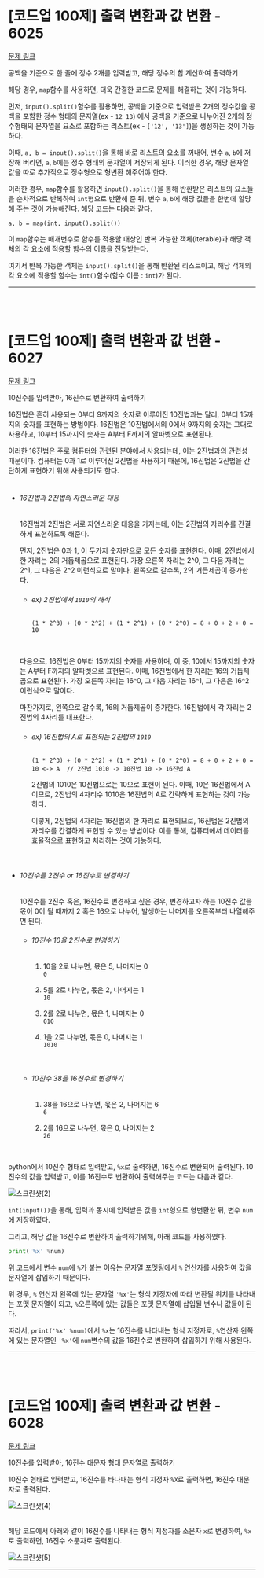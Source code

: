 # [코드업 100제] 출력 변환과 값 변환 - 6025
[문제 링크](https://codeup.kr/problem.php?id=6025)

공백을 기준으로 한 줄에 정수 2개를 입력받고, 해당 정수의 합 계산하여 출력하기<br>

해당 경우, `map`함수를 사용하면, 더욱 간결한 코드로 문제를 해결하는 것이 가능하다.<br>

먼저, `input().split()`함수를 활용하면, 공백을 기준으로 입력받은 2개의 정수값을 공백을 포함한 정수 형태의 문자열(ex - `12 13`) 에서 공백을 기준으로 나누어진 2개의 정수형태의 문자열을 요소로 포함하는 리스트(ex - `['12', '13']`)을 생성하는 것이 가능하다.<br>

이때, `a, b = input().split()`을 통해 바로 리스트의 요소를 꺼내어, 변수 `a`, `b`에 저장해 버리면, `a`, `b`에는 정수 형태의 문자열이 저장되게 된다. 이러한 경우, 해당 문자열 값을 따로 추가적으로 정수형으로 형변환 해주어야 한다.<br>

이러한 경우, `map`함수를 활용하면 `input().split()`을 통해 반환받은 리스트의 요소들을 순차적으로 반복하여 `int`형으로 반환해 준 뒤, 변수 `a`, `b`에 해당 값들을 한번에 할당해 주는 것이 가능해진다. 해당 코드는 다음과 같다.<br>

```
a, b = map(int, input().split())
```

이 `map`함수는 매개변수로 함수를 적용할 대상인 반복 가능한 객체(iterable)과 해당 객체의 각 요소에 적용할 함수의 이름을 전달받는다.<br>

여기서 반복 가능한 객체는 `input().split()`을 통해 반환된 리스트이고, 해당 객체의 각 요소에 적용할 함수는 `int()`함수(함수 이름 : `int`)가 된다.<br>

---

<br><br>

# [코드업 100제] 출력 변환과 값 변환 - 6027
[문제 링크](https://codeup.kr/problem.php?id=6027)

10진수를 입력받아, 16진수로 변환하여 출력하기<br>

16진법은 흔히 사용되는 0부터 9까지의 숫자로 이루어진 10진법과는 달리, 0부터 15까지의 숫자를 표현하는 방법이다. 16진법은 10진법에서의 0에서 9까지의 숫자는 그대로 사용하고, 10부터 15까지의 숫자는 A부터 F까지의 알파벳으로 표현된다.<br>

이러한 16진법은 주로 컴퓨터와 관련된 분야에서 사용되는데, 이는 2진법과의 관련성 때문이다. 컴퓨터는 0과 1로 이루어진 2진법을 사용하기 때문에, 16진법은 2진법을 간단하게 표현하기 위해 사용되기도 한다.<br>
<br>

- ###### 16진법과 2진법의 자연스러운 대응
  16진법과 2진법은 서로 자연스러운 대응을 가지는데, 이는 2진법의 자리수를 간결하게 표현하도록 해준다.<br>

  먼저, 2진법은 0과 1, 이 두가지 숫자만으로 모든 숫자를 표현한다. 이때, 2진법에서 한 자리는 2의 거듭제곱으로 표현된다. 가장 오른쪽 자리는 2^0, 그 다음 자리는 2^1, 그 다음은 2^2 이런식으로 말이다. 왼쪽으로 갈수록, 2의 거듭제곱이 증가한다.<br>

  - ###### ex) 2진법에서 `1010`의 해석
    ```
    (1 * 2^3) + (0 * 2^2) + (1 * 2^1) + (0 * 2^0) = 8 + 0 + 2 + 0 = 10
    ```
    <br>

  다음으로, 16진법은 0부터 15까지의 숫자를 사용하며, 이 중, 10에서 15까지의 숫자는 A부터 F까지의 알파벳으로 표현된다. 이때, 16진법에서 한 자리는 16의 거듭제곱으로 표현된다. 가장 오른쪽 자리는 16^0, 그 다음 자리는 16^1, 그 다음은 16^2 이런식으로 말이다.<br>

  마찬가지로, 왼쪽으로 갈수록, 16의 거듭제곱이 증가한다. 16진법에서 각 자리는 2진법의 4자리를 대표한다.<br>

  - ###### ex) 16진법의 A로 표현되는 2진법의 `1010`
    ```
    (1 * 2^3) + (0 * 2^2) + (1 * 2^1) + (0 * 2^0) = 8 + 0 + 2 + 0 = 10 <-> A  // 2진법 1010 -> 10진법 10 -> 16진법 A
    ```

     2진법의 1010은 10진법으로는 10으로 표현이 된다. 이때, 10은 16진법에서 A이므로, 2진법의 4자리수 1010은 16진법의 A로 간략하게 표현하는 것이 가능하다.<br>

     이렇게, 2진법의 4자리는 16진법의 한 자리로 표현되므로, 16진법은 2진법의 자리수를 간결하게 표현할 수 있는 방법이다. 이를 통해, 컴퓨터에서 데이터를 효율적으로 표현하고 처리하는 것이 가능하다.<br>
<br>

- ###### 10진수를 2진수 or 16진수로 변경하기
  10진수를 2진수 혹은, 16진수로 변경하고 싶은 경우, 변경하고자 하는 10진수 값을 몫이 0이 될 때까지 2 혹은 16으로 나누어, 발생하는 나머지를 오른쪽부터 나열해주면 된다.<br>

  - ###### 10진수 10을 2진수로 변경하기
    1) 10을 2로 나누면, 몫은 5, 나머지는 0<br>
       `0`<br>
       
    2) 5를 2로 나누면, 몫은 2, 나머지는 1<br>
       `10`<br>
       
    3) 2를 2로 나누면, 몫은 1, 나머지는 0<br>
       `010`<br>
       
    4) 1을 2로 나누면, 몫은 0, 나머지는 1<br>
       `1010`
  <br>

  - ###### 10진수 38을 16진수로 변경하기
    1) 38을 16으로 나누면, 몫은 2, 나머지는 6<br>
       `6`<br>

    2) 2를 16으로 나누면, 몫은 0, 나머지는 2<br>
       `26`<br>
  <br>

python에서 10진수 형태로 입력받고, `%x`로 출력하면, 16진수로 변환되어 출력된다. 10진수의 값을 입력받고, 이를 16진수로 변환하여 출력해주는 코드는 다음과 같다.<br>

![스크린샷(2)](https://github.com/Yoonsik-2002/coding-test/assets/83572199/b5aebeb6-6476-484d-a904-fac925b0b81f)<br>

`int(input())`을 통해, 입력과 동시에 입력받은 값을 `int`형으로 형변환한 뒤, 변수 `num`에 저장하였다.<br>

그리고, 해당 값을 16진수로 변환하여 출력하기위해, 아래 코드를 사용하였다.<br>

```python
print('%x' %num)
```
위 코드에서 변수 `num`에 `%`가 붙는 이유는 문자열 포멧팅에서 `%` 연산자를 사용하여 값을 문자열에 삽입하기 때문이다.<br>

위 경우, `%` 연산자 왼쪽에 있는 문자열 `'%x'`는 형식 지정자에 따라 변환될 위치를 나타내는 포맷 문자열이 되고, `%`오른쪽에 있는 값들은 포맷 문자열에 삽입될 변수나 값들이 된다.<br>

따라서, `print('%x' %num)`에서 `%x`는 16진수를 나타내는 형식 지정자로, `%`연산자 왼쪽에 있는 문자열인 `'%x'`에 `num`변수의 값을 16진수로 변환하여 삽입하기 위해 사용된다.<br>

---

<br><br>

# [코드업 100제] 출력 변환과 값 변환 - 6028
[문제 링크](https://codeup.kr/problem.php?id=6028)

10진수를 입력받아, 16진수 대문자 형태 문자열로 출력하기<br> 

10진수 형태로 입력받고, 16진수를 타나내는 형식 지정자 `%X`로 출력하면, 16진수 대문자로 출력된다.<br>

![스크린샷(4)](https://github.com/Yoonsik-2002/coding-test/assets/83572199/7f32d9e8-ac96-45ab-b4db-40eaed9ed7bc)<br>
<br>

해당 코드에서 아래와 같이 16진수를 나타내는 형식 지정자를 소문자 `x`로 변경하여, `%x`로 출력하면, 16진수 소문자로 출력된다.<br>

![스크린샷(5)](https://github.com/Yoonsik-2002/coding-test/assets/83572199/c512969b-e9d5-4409-ba35-abef7d633105)<br>

---

<br><br>




